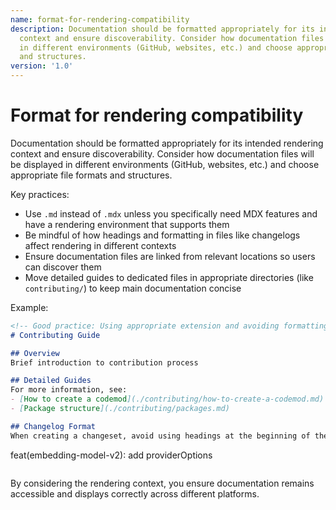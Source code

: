 ```yaml
---
name: format-for-rendering-compatibility
description: Documentation should be formatted appropriately for its intended rendering
  context and ensure discoverability. Consider how documentation files will be displayed
  in different environments (GitHub, websites, etc.) and choose appropriate file formats
  and structures.
version: '1.0'
---
```

# Format for rendering compatibility

Documentation should be formatted appropriately for its intended rendering context and ensure discoverability. Consider how documentation files will be displayed in different environments (GitHub, websites, etc.) and choose appropriate file formats and structures.

Key practices:
- Use `.md` instead of `.mdx` unless you specifically need MDX features and have a rendering environment that supports them
- Be mindful of how headings and formatting in files like changelogs affect rendering in different contexts
- Ensure documentation files are linked from relevant locations so users can discover them
- Move detailed guides to dedicated files in appropriate directories (like `contributing/`) to keep main documentation concise

Example:
```markdown
<!-- Good practice: Using appropriate extension and avoiding formatting that breaks rendering -->
# Contributing Guide

## Overview
Brief introduction to contribution process

## Detailed Guides
For more information, see:
- [How to create a codemod](./contributing/how-to-create-a-codemod.md)
- [Package structure](./contributing/packages.md)

## Changelog Format
When creating a changeset, avoid using headings at the beginning of the message:

```
feat(embedding-model-v2): add providerOptions
```
```

By considering the rendering context, you ensure documentation remains accessible and displays correctly across different platforms.
